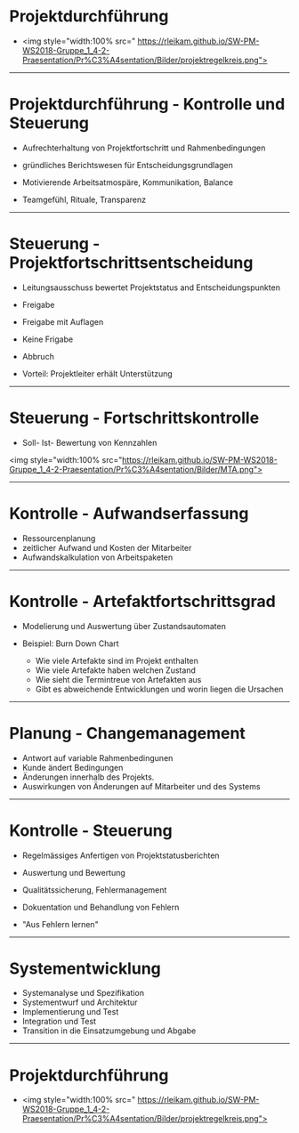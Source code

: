 # Projektdurchführung

- <img style="width:100% src=" https://rleikam.github.io/SW-PM-WS2018-Gruppe_1_4-2-Praesentation/Pr%C3%A4sentation/Bilder/projektregelkreis.png">

---

# Projektdurchführung - Kontrolle und Steuerung

+ Aufrechterhaltung von Projektfortschritt und Rahmenbedingungen
+ gründliches Berichtswesen für Entscheidungsgrundlagen  


+ Motivierende Arbeitsatmospäre, Kommunikation, Balance
+ Teamgefühl, Rituale, Transparenz

---

# Steuerung - Projektfortschrittsentscheidung

+ Leitungsausschuss bewertet Projektstatus and Entscheidungspunkten

* Freigabe
* Freigabe mit Auflagen
* Keine Frigabe
* Abbruch

* Vorteil: Projektleiter erhält Unterstützung

---

# Steuerung - Fortschrittskontrolle

+ Soll- Ist- Bewertung von Kennzahlen

<img style="width:100% src="https://rleikam.github.io/SW-PM-WS2018-Gruppe_1_4-2-Praesentation/Pr%C3%A4sentation/Bilder/MTA.png">

---

# Kontrolle - Aufwandserfassung

+ Ressourcenplanung
+ zeitlicher Aufwand und Kosten der Mitarbeiter
+ Aufwandskalkulation von Arbeitspaketen

---

# Kontrolle - Artefaktfortschrittsgrad

+ Modelierung und Auswertung über Zustandsautomaten
+ Beispiel: Burn Down Chart


  +  Wie viele Artefakte sind im Projekt enthalten
  +  Wie viele Artefakte haben welchen Zustand
  +  Wie sieht die Termintreue von Artefakten aus
  +  Gibt es abweichende Entwicklungen und worin liegen die Ursachen


---

# Planung - Changemanagement

+ Antwort auf variable Rahmenbedingunen
+ Kunde ändert Bedingungen
+ Änderungen innerhalb des Projekts.
+ Auswirkungen von Änderungen auf Mitarbeiter und des Systems

---

# Kontrolle - Steuerung

+ Regelmässiges Anfertigen von Projektstatusberichten
+ Auswertung und Bewertung

+ Qualitätssicherung, Fehlermanagement
+ Dokuentation und Behandlung von Fehlern
+ "Aus Fehlern lernen"


---

# Systementwicklung

+ Systemanalyse und Spezifikation
+ Systementwurf und Architektur
+ Implementierung und Test
+ Integration und Test
+ Transition in die Einsatzumgebung und Abgabe

---

# Projektdurchführung

- <img style="width:100% src=" https://rleikam.github.io/SW-PM-WS2018-Gruppe_1_4-2-Praesentation/Pr%C3%A4sentation/Bilder/projektregelkreis.png">

